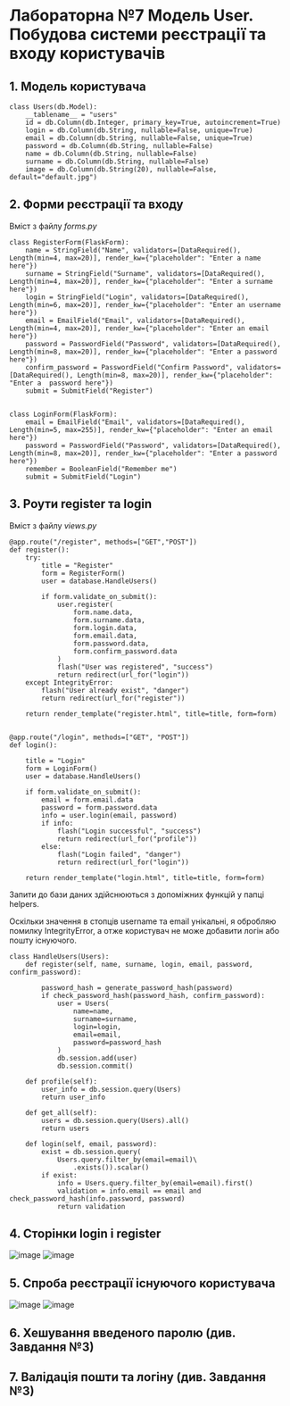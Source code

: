 # Лабораторна №7 Модель User. Побудова системи реєстрації та входу користувачів

## 1. Модель користувача

```
class Users(db.Model):
    __tablename__ = "users"
    id = db.Column(db.Integer, primary_key=True, autoincrement=True)
    login = db.Column(db.String, nullable=False, unique=True)
    email = db.Column(db.String, nullable=False, unique=True)
    password = db.Column(db.String, nullable=False)
    name = db.Column(db.String, nullable=False)
    surname = db.Column(db.String, nullable=False)
    image = db.Column(db.String(20), nullable=False, default="default.jpg")
```

## 2. Форми реєстрації та входу

Вміст з файлу *forms.py*
```
class RegisterForm(FlaskForm):
    name = StringField("Name", validators=[DataRequired(), Length(min=4, max=20)], render_kw={"placeholder": "Enter a name here"})
    surname = StringField("Surname", validators=[DataRequired(), Length(min=4, max=20)], render_kw={"placeholder": "Enter a surname here"})
    login = StringField("Login", validators=[DataRequired(), Length(min=6, max=20)], render_kw={"placeholder": "Enter an username here"})
    email = EmailField("Email", validators=[DataRequired(), Length(min=4, max=20)], render_kw={"placeholder": "Enter an email here"})
    password = PasswordField("Password", validators=[DataRequired(), Length(min=8, max=20)], render_kw={"placeholder": "Enter a password here"})
    confirm_password = PasswordField("Confirm Password", validators=[DataRequired(), Length(min=8, max=20)], render_kw={"placeholder": "Enter a  password here"})
    submit = SubmitField("Register")


class LoginForm(FlaskForm):
    email = EmailField("Email", validators=[DataRequired(), Length(min=5, max=255)], render_kw={"placeholder": "Enter an email here"})
    password = PasswordField("Password", validators=[DataRequired(), Length(min=8, max=20)], render_kw={"placeholder": "Enter a password here"})
    remember = BooleanField("Remember me")
    submit = SubmitField("Login")

```

## 3. Роути register та login

Вміст з файлу *views.py*
```
@app.route("/register", methods=["GET","POST"])
def register():
    try:
        title = "Register"
        form = RegisterForm()
        user = database.HandleUsers()
        
        if form.validate_on_submit():
            user.register(
                form.name.data,
                form.surname.data, 
                form.login.data, 
                form.email.data, 
                form.password.data,
                form.confirm_password.data
            )
            flash("User was registered", "success")
            return redirect(url_for("login"))
    except IntegrityError:
        flash("User already exist", "danger")
        return redirect(url_for("register"))
    
    return render_template("register.html", title=title, form=form)


@app.route("/login", methods=["GET", "POST"])
def login():
    
    title = "Login"
    form = LoginForm()
    user = database.HandleUsers()

    if form.validate_on_submit():
        email = form.email.data
        password = form.password.data
        info = user.login(email, password)
        if info:
            flash("Login successful", "success")
            return redirect(url_for("profile"))
        else:
            flash("Login failed", "danger")
            return redirect(url_for("login"))
        
    return render_template("login.html", title=title, form=form)
```

Запити до бази даних здійснюються з допоміжних функцій у папці helpers.

Оскільки значення в стопців username та email унікальні, я обробляю помилку IntegrityError, а отже користувач не може добавити логін або пошту існуючого.

```
class HandleUsers(Users):
    def register(self, name, surname, login, email, password, confirm_password):
        
        password_hash = generate_password_hash(password)
        if check_password_hash(password_hash, confirm_password):
            user = Users(
                name=name,
                surname=surname,
                login=login,
                email=email,
                password=password_hash
            )
            db.session.add(user)
            db.session.commit()
    
    def profile(self):
        user_info = db.session.query(Users)
        return user_info

    def get_all(self):
        users = db.session.query(Users).all()
        return users

    def login(self, email, password):
        exist = db.session.query(
            Users.query.filter_by(email=email)\
                .exists()).scalar()
        if exist:
            info = Users.query.filter_by(email=email).first()
            validation = info.email == email and check_password_hash(info.password, password)
            return validation
```

## 4. Сторінки login і register

![image](screenshots/lab7/lab7_1.png)
![image](screenshots/lab7/lab7_2.png)

## 5. Спроба реєстрації існуючого користувача

![image](/screenshots/lab7/lab7_3.png)
![image](/screenshots/lab7/lab7_4.png)

## 6. Хешування введеного паролю (див. Завдання №3)

## 7. Валідація пошти та логіну (див. Завдання №3)